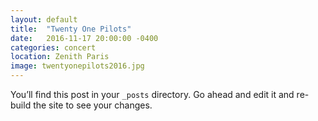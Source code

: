 ```yaml
---
layout: default
title:  "Twenty One Pilots"
date:   2016-11-17 20:00:00 -0400
categories: concert
location: Zenith Paris
image: twentyonepilots2016.jpg
---
```

You’ll find this post in your `_posts` directory. Go ahead and edit it and re-build the site to see your changes.